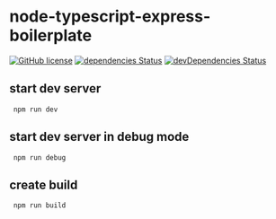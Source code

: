 # node-typescript-express-boilerplate

[![GitHub license](https://img.shields.io/github/license/nimjetushar/node-typescript-express-boilerplate.svg)](https://github.com/nimjetushar/node-typescript-express-boilerplate/blob/master/LICENSE)
[![dependencies Status](https://david-dm.org/nimjetushar/node-typescript-express-boilerplate/status.svg)](https://david-dm.org/nimjetushar/node-typescript-express-boilerplate)
[![devDependencies Status](https://david-dm.org/nimjetushar/node-typescript-express-boilerplate/dev-status.svg)](https://david-dm.org/nimjetushar/node-typescript-express-boilerplate?type=dev)

## start dev server
`  npm run dev  `

## start dev server in debug mode
`  npm run debug  `

## create build
`  npm run build  `
